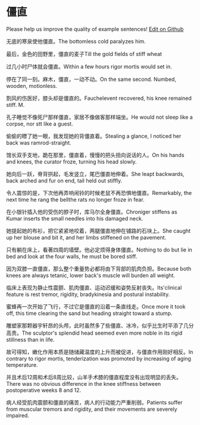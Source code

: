 # 僵直

Please help us improve the quality of example sentences! [Edit on Github](https://github.com/jiyushe/jiyu-example-sentence-source/blob/main/chinese/jiangzhi.md)

<p><span class="chinese">无底的寒泉使他僵直。</span><span class="english">The bottomless cold paralyzes him.</span></p>

<p><span class="chinese">最后，金色的田野里，僵直的麦子</span><span class="english">Till the gold fields of stiff wheat</span></p>

<p><span class="chinese">过几小时尸体就会僵直。</span><span class="english">Within a few hours rigor mortis would set in.</span></p>

<p><span class="chinese">停在了同一刻。麻木，僵直，一动不动。</span><span class="english">On the same second. Numbed, wooden, motionless.</span></p>

<p><span class="chinese">割风的伤医好，膝头却是僵直的。</span><span class="english">Fauchelevent recovered, his knee remained stiff. M.</span></p>

<p><span class="chinese">孔子睡觉不像死尸那样僵直，家居不像做客那样端坐。</span><span class="english">He would not sleep like a corpse, nor stt like a guest.</span></p>

<p><span class="chinese">偷偷的瞟了她一眼，我发现她的背僵直着。</span><span class="english">Stealing a glance, I noticed her back was ramrod-straight.</span></p>

<p><span class="chinese">馆长双手支地，跪在那里，僵直着，慢慢的把头扭向说话的人。</span><span class="english">On his hands and knees, the curator froze, turning his head slowly.</span></p>

<p><span class="chinese">她向后一跃，脊背拱起，毛发竖立，尾巴僵直地伸着。</span><span class="english">She leapt backwards, back arched and fur on end, tail held out stiffly.</span></p>

<p><span class="chinese">令人震惊的是，下次他再弄响闹铃的时候老鼠不再恐惧地僵直。</span><span class="english">Remarkably, the next time he rang the bellthe rats no longer froze in fear.</span></p>

<p><span class="chinese">在小银针插入他的受伤的脖子时，库马尔全身僵直。</span><span class="english">Chroniger stiffens as Kumar inserts the small needles into his damaged neck.</span></p>

<p><span class="chinese">她提起她的布衫，把它紧紧地咬着，两腿僵直地伸在铺路的石块上。</span><span class="english">She caught up her blouse and bit it, and her limbs stiffened on the pavement.</span></p>

<p><span class="chinese">只有躺在床上，看著四周的墙壁。他必定烦得身体僵直。</span><span class="english">Nothing to do but lie in bed and look at the four walls, he must be bored stiff.</span></p>

<p><span class="chinese">因为双膝一直僵直，那么整个重量势必都将由下背部的肌肉负担。</span><span class="english">Because both knees are always tetanic, lower back's muscle will burden all weight.</span></p>

<p><span class="chinese">临床上表现为静止性震颤、肌肉僵直、运动迟缓和姿势反射丧失。</span><span class="english">Its'clinical feature is rest tremor, rigidity, bradykinesia and postural instability.</span></p>

<p><span class="chinese">蜜蜂再一次开始了飞行，不过它是僵直的沿着一条直线走。</span><span class="english">Once more it took off, this time clearing the sand but heading straight toward a stump.</span></p>

<p><span class="chinese">雕塑家那颗器宇轩昂的头颅，此时虽然多了些僵直、冰冷，似乎比生时平添了几分高贵。</span><span class="english">The sculptor's splendid head seemed even more noble in its rigid stillness than in life.</span></p>

<p><span class="chinese">故可得知，嫩化作用本质是随储藏温度的上升而被促进，与僵直作用刚好相反。</span><span class="english">In contrary to rigor mortis, tenderization was promoted by increasing of aging temperature.</span></p>

<p><span class="chinese">并且术后12周和术后8周比较，山羊手术膝的僵直程度没有出现明显的丢失。</span><span class="english">There was no obvious difference in the knee stiffness between postoperative weeks 8 and 12.</span></p>

<p><span class="chinese">病人经受肌肉震颤和僵直的痛苦，病人的行动能力严重削弱。</span><span class="english">Patients suffer from muscular tremors and rigidity, and their movements are severely impaired.</span></p>

